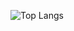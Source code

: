 ![Top Langs](https://github-readme-stats.vercel.app/api/top-langs/?username=downy1218&layout=donut&hide_border=true)



